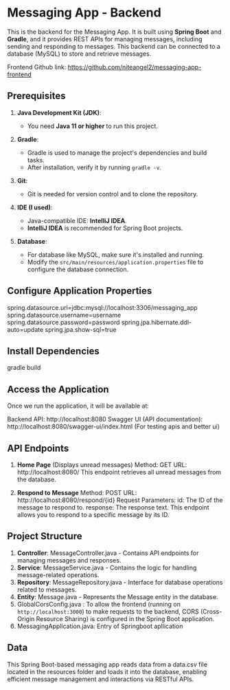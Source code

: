 # Messaging App - Backend

This is the backend for the Messaging App. It is built using **Spring Boot** and **Gradle**, and it provides REST APIs for managing messages, including sending and responding to messages. This backend can be connected to a database (MySQL) to store and retrieve messages.

Frontend Github link: https://github.com/niteangel2/messaging-app-frontend

## Prerequisites

1. **Java Development Kit (JDK)**:
   - You need **Java 11 or higher** to run this project.

2. **Gradle**:
   - Gradle is used to manage the project's dependencies and build tasks.
   - After installation, verify it by running `gradle -v`.

3. **Git**:
   - Git is needed for version control and to clone the repository.

4. **IDE (I used)**:
   - Java-compatible IDE: **IntelliJ IDEA**.
   - **IntelliJ IDEA** is recommended for Spring Boot projects.

5. **Database**:
   - For database like MySQL, make sure it's installed and running.
   - Modify the `src/main/resources/application.properties` file to configure the database connection.

## Configure Application Properties

spring.datasource.url=jdbc:mysql://localhost:3306/messaging_app
spring.datasource.username=username
spring.datasource.password=password
spring.jpa.hibernate.ddl-auto=update
spring.jpa.show-sql=true

## Install Dependencies
gradle build

## Access the Application
Once we run the application, it will be available at:

Backend API: http://localhost:8080
Swagger UI (API documentation): http://localhost:8080/swagger-ui/index.html (For testing apis and better ui)

## API Endpoints
1. **Home Page** (Displays unread messages)
Method: GET
URL: http://localhost:8080/
This endpoint retrieves all unread messages from the database.

2. **Respond to Message**
Method: POST
URL: http://localhost:8080/respond/{id}
Request Parameters:
id: The ID of the message to respond to.
response: The response text.
This endpoint allows you to respond to a specific message by its ID.

## Project Structure
1. **Controller**: MessageController.java - Contains API endpoints for managing messages and responses.
2. **Service**: MessageService.java - Contains the logic for handling message-related operations.
3. **Repository**: MessageRepository.java - Interface for database operations related to messages.
4. **Entity**: Message.java - Represents the Message entity in the database.
5. GlobalCorsConfig.java : To allow the frontend (running on `http://localhost:3000`) to make requests to the backend, CORS (Cross-Origin Resource Sharing) is configured in the Spring Boot application.
6. MessagingApplication.java: Entry of Springboot apllication

## Data
This Spring Boot-based messaging app reads data from a data.csv file located in the resources folder and loads it into the database, enabling efficient message management and interactions via RESTful APIs.
